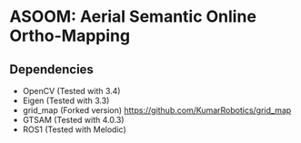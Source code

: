 # ASOOM: Aerial Semantic Online Ortho-Mapping

## Dependencies
* OpenCV (Tested with 3.4)
* Eigen (Tested with 3.3)
* grid_map (Forked version) https://github.com/KumarRobotics/grid_map
* GTSAM (Tested with 4.0.3)
* ROS1 (Tested with Melodic)

